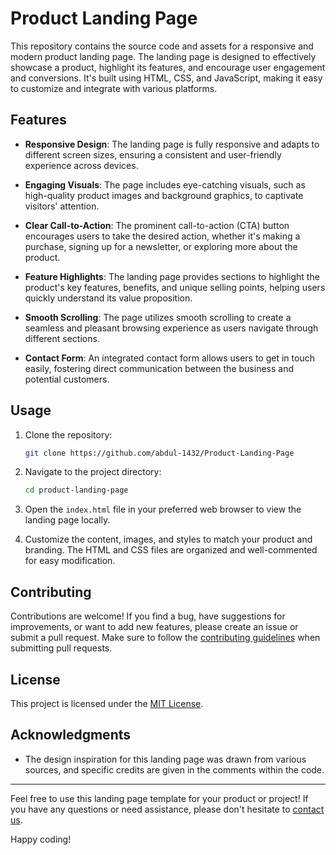 # Product Landing Page

This repository contains the source code and assets for a responsive and modern product landing page. The landing page is designed to effectively showcase a product, highlight its features, and encourage user engagement and conversions. It's built using HTML, CSS, and JavaScript, making it easy to customize and integrate with various platforms.

## Features

- **Responsive Design**: The landing page is fully responsive and adapts to different screen sizes, ensuring a consistent and user-friendly experience across devices.

- **Engaging Visuals**: The page includes eye-catching visuals, such as high-quality product images and background graphics, to captivate visitors' attention.

- **Clear Call-to-Action**: The prominent call-to-action (CTA) button encourages users to take the desired action, whether it's making a purchase, signing up for a newsletter, or exploring more about the product.

- **Feature Highlights**: The landing page provides sections to highlight the product's key features, benefits, and unique selling points, helping users quickly understand its value proposition.

- **Smooth Scrolling**: The page utilizes smooth scrolling to create a seamless and pleasant browsing experience as users navigate through different sections.

- **Contact Form**: An integrated contact form allows users to get in touch easily, fostering direct communication between the business and potential customers.

## Usage

1. Clone the repository:

   ```bash
   git clone https://github.com/abdul-1432/Product-Landing-Page
   ```

2. Navigate to the project directory:

   ```bash
   cd product-landing-page
   ```

3. Open the `index.html` file in your preferred web browser to view the landing page locally.

4. Customize the content, images, and styles to match your product and branding. The HTML and CSS files are organized and well-commented for easy modification.

## Contributing

Contributions are welcome! If you find a bug, have suggestions for improvements, or want to add new features, please create an issue or submit a pull request. Make sure to follow the [contributing guidelines]() when submitting pull requests.

## License

This project is licensed under the [MIT License](LICENSE).

## Acknowledgments

- The design inspiration for this landing page was drawn from various sources, and specific credits are given in the comments within the code.

---

Feel free to use this landing page template for your product or project! If you have any questions or need assistance, please don't hesitate to [contact us](mailto:gafoor.mngr@gmail.com).

Happy coding!

